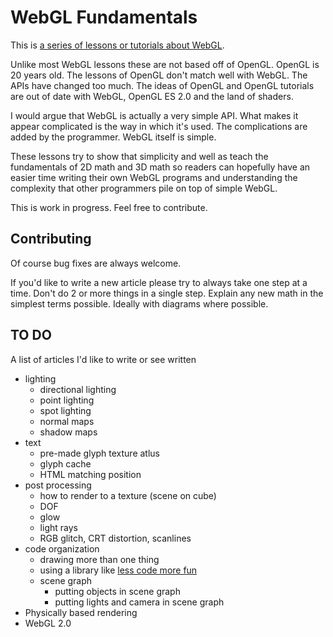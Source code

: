 WebGL Fundamentals
==================

This is [a series of lessons or tutorials about WebGL](http://webglfundamentals.org/).

Unlike most WebGL lessons these are not based off of OpenGL. 
OpenGL is 20 years old. The lessons of OpenGL don't match well with WebGL.
The APIs have changed too much. The ideas of OpenGL and OpenGL tutorials
are out of date with WebGL, OpenGL ES 2.0 and the land of shaders.

I would argue that WebGL is actually a very simple API. What makes it
appear complicated is the way in which it's used. The complications
are added by the programmer. WebGL itself is simple.

These lessons try to show that simplicity and well as teach the
fundamentals of 2D math and 3D math so readers can hopefully 
have an easier time writing their own WebGL programs and
understanding the complexity that other programmers pile on 
top of simple WebGL.

This is work in progress. Feel free to contribute.

## Contributing

Of course bug fixes are always welcome.

If you'd like to write a new article please try to always take
one step at a time. Don't do 2 or more things in a single step.
Explain any new math in the simplest terms possible. Ideally
with diagrams where possible.

## TO DO

A list of articles I'd like to write or see written

*   lighting
    *   directional lighting
    *   point lighting
    *   spot lighting
    *   normal maps
    *   shadow maps
*   text
    *   pre-made glyph texture atlus
    *   glyph cache
    *   HTML matching position
*   post processing
    *   how to render to a texture (scene on cube)
    *   DOF
    *   glow
    *   light rays
    *   RGB glitch, CRT distortion, scanlines
*   code organization
    *   drawing more than one thing
    *   using a library like [less code more fun](http://webglfundamentals.org/webgl/lessons/webgl-less-code-more-fun.html)
    *   scene graph
        *   putting objects in scene graph
        *   putting lights and camera in scene graph
*   Physically based rendering
*   WebGL 2.0


